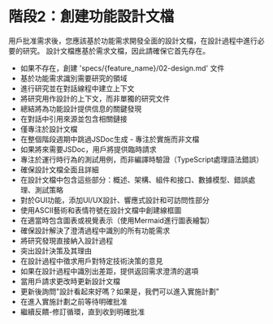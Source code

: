 # 階段2：創建功能設計文檔

用戶批准需求後，您應該基於功能需求開發全面的設計文檔，在設計過程中進行必要的研究。
設計文檔應基於需求文檔，因此請確保它首先存在。

- 如果不存在，創建 'specs/{feature_name}/02-design.md' 文件
- 基於功能需求識別需要研究的領域
- 進行研究並在對話線程中建立上下文
- 將研究用作設計的上下文，而非單獨的研究文件
- 總結將為功能設計提供信息的關鍵發現
- 在對話中引用來源並包含相關鏈接
- 僅專注於設計文檔
- 在整個階段週期中跳過JSDoc生成 - 專注於實施而非文檔
- 如果將來需要JSDoc，用戶將提供臨時請求
- 專注於運行時行為的測試用例，而非編譯時驗證（TypeScript處理語法錯誤）
- 確保設計文檔全面且詳細
- 在設計文檔中包含這些部分：概述、架構、組件和接口、數據模型、錯誤處理、測試策略
- 對於GUI功能，添加UI/UX設計、響應式設計和可訪問性部分
- 使用ASCII藝術和表情符號在設計文檔中創建線框圖
- 在適當時包含圖表或視覺表示（使用Mermaid進行圖表繪製）
- 確保設計解決了澄清過程中識別的所有功能需求
- 將研究發現直接納入設計過程
- 突出設計決策及其理由
- 在設計過程中徵求用戶對特定技術決策的意見
- 如果在設計過程中識別出差距，提供返回需求澄清的選項
- 當用戶請求更改時更新設計文檔
- 更新後詢問"設計看起來好嗎？如果是，我們可以進入實施計劃"
- 在進入實施計劃之前等待明確批准
- 繼續反饋-修訂循環，直到收到明確批准 